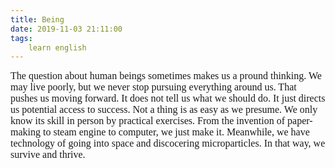 ```yaml
---
title: Being
date: 2019-11-03 21:11:00
tags:
    learn english
---
```

<font size="3" face="Verdana">The question about human beings sometimes makes us a pround thinking. We may live poorly, but we never stop pursuing everything around us. That pushes us moving forward. It does not tell us what we should do. It just directs us potential access to success. Not a thing is as easy as we presume. We only know its skill in person by practical exercises. From the invention of paper-making to steam engine to computer, we just make it. Meanwhile, we have technology of going into space and discocering microparticles. In that way, we survive and thrive.<br></font>